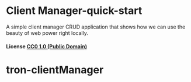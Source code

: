 # Client Manager-quick-start
A simple client manager CRUD application that shows how we can use the beauty of web power right locally.


#### License [CC0 1.0 (Public Domain)](LICENSE.md)
# tron-clientManager
